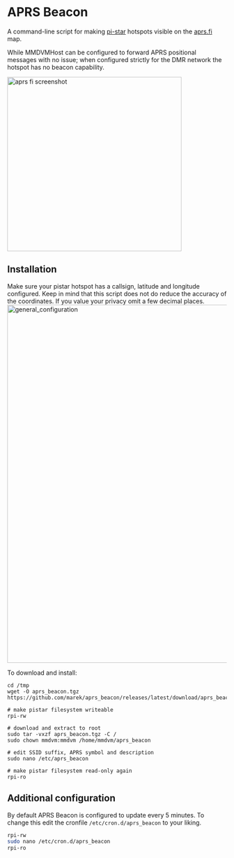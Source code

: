 # APRS Beacon

A command-line script for making [pi-star](https://www.pistar.uk) hotspots visible on the [aprs.fi](http://aprs.fi) map.

While MMDVMHost can be configured to forward APRS positional messages with no issue; when configured strictly for the DMR network the hotspot has no beacon capability.

<img width="400" alt="aprs fi screenshot" src="https://github.com/user-attachments/assets/4347f113-5dd6-4ab3-ba69-9d2b062ab845">


## Installation <a id="installation"></a>

Make sure your pistar hotspot has a callsign, latitude and longitude configured. Keep in mind that this script does not do reduce the accuracy of the coordinates. If you value your privacy omit a few decimal places.
<img width="822" alt="general_configuration" src="https://github.com/user-attachments/assets/c8569b00-630c-46f9-bba7-af0b07f3d98b">

To download and install:

```shell
cd /tmp
wget -O aprs_beacon.tgz https://github.com/marek/aprs_beacon/releases/latest/download/aprs_beacon.tgz

# make pistar filesystem writeable
rpi-rw

# download and extract to root
sudo tar -vxzf aprs_beacon.tgz -C /
sudo chown mmdvm:mmdvm /home/mmdvm/aprs_beacon

# edit SSID suffix, APRS symbol and description
sudo nano /etc/aprs_beacon

# make pistar filesystem read-only again
rpi-ro
```


## Additional configuration <a id="configuration"></a>

By default APRS Beacon is configured to update every 5 minutes.
To change this edit the cronfile `/etc/cron.d/aprs_beacon` to your liking.

```bash
rpi-rw
sudo nano /etc/cron.d/aprs_beacon
rpi-ro
```
